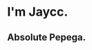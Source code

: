 # I'm Jaycc.
## Absolute Pepega.
<!---
Jaycc-Was-Taken/Jaycc-Was-Taken is a ✨ special ✨ repository because its `README.md` (this file) appears on your GitHub profile.
You can click the Preview link to take a look at your changes.
--->
